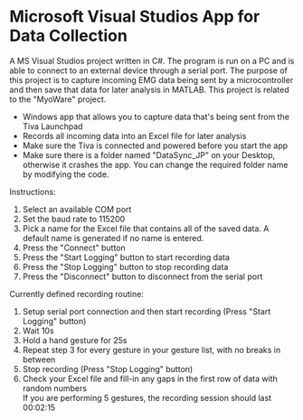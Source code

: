 # Microsoft Visual Studios App for Data Collection
A MS Visual Studios project written in C#. The program is run on a PC and is able to connect to an external device through a serial port. The purpose of this project is to capture incoming EMG data being sent by a microcontroller and then save that data for later analysis in MATLAB. This project is related to the "MyoWare" project.

- Windows app that allows you to capture data that's being sent from the Tiva Launchpad
- Records all incoming data into an Excel file for later analysis
- Make sure the Tiva is connected and powered before you start the app
- Make sure there is a folder named "DataSync_JP" on your Desktop, otherwise it crashes the app. You can change the required folder name by modifying the code.

Instructions:
1) Select an available COM port
2) Set the baud rate to 115200
3) Pick a name for the Excel file that contains all of the saved data. A default name is generated if no name is entered.
4) Press the "Connect" button
5) Press the "Start Logging" button to start recording data
6) Press the "Stop Logging" button to stop recording data
7) Press the "Disconnect" button to disconnect from the serial port

Currently defined recording routine:
1) Setup serial port connection and then start recording (Press "Start Logging" button)
2) Wait 10s
3) Hold a hand gesture for 25s
4) Repeat step 3 for every gesture in your gesture list, with no breaks in between
5) Stop recording (Press "Stop Logging" button)
6) Check your Excel file and fill-in any gaps in the first row of data with random numbers  
   If you are performing 5 gestures, the recording session should last 00:02:15